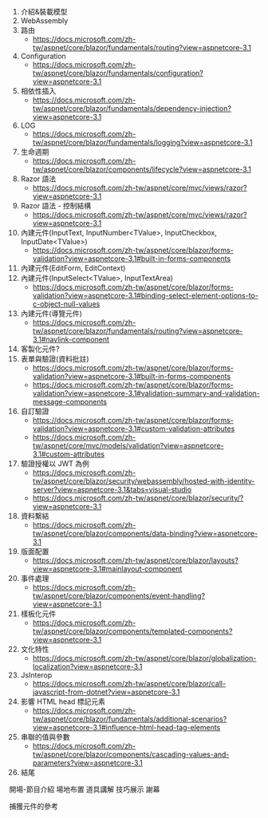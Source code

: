 1. 介紹&裝載模型
2. WebAssembly
3. 路由 
    * https://docs.microsoft.com/zh-tw/aspnet/core/blazor/fundamentals/routing?view=aspnetcore-3.1
4. Configuration 
    * https://docs.microsoft.com/zh-tw/aspnet/core/blazor/fundamentals/configuration?view=aspnetcore-3.1
5. 相依性插入 
    * https://docs.microsoft.com/zh-tw/aspnet/core/blazor/fundamentals/dependency-injection?view=aspnetcore-3.1
6. LOG 
    * https://docs.microsoft.com/zh-tw/aspnet/core/blazor/fundamentals/logging?view=aspnetcore-3.1
7. 生命週期 
    * https://docs.microsoft.com/zh-tw/aspnet/core/blazor/components/lifecycle?view=aspnetcore-3.1
8. Razor 語法 
    * https://docs.microsoft.com/zh-tw/aspnet/core/mvc/views/razor?view=aspnetcore-3.1
9. Razor 語法 - 控制結構 
    * https://docs.microsoft.com/zh-tw/aspnet/core/mvc/views/razor?view=aspnetcore-3.1
10. 內建元件(InputText, InputNumber\<TValue\>, InputCheckbox, InputDate\<TValue\>)
    * https://docs.microsoft.com/zh-tw/aspnet/core/blazor/forms-validation?view=aspnetcore-3.1#built-in-forms-components
11. 內建元件(EditForm, EditContext)
12. 內建元件(InputSelect\<TValue\>, InputTextArea)
    * https://docs.microsoft.com/zh-tw/aspnet/core/blazor/forms-validation?view=aspnetcore-3.1#binding-select-element-options-to-c-object-null-values
13. 內建元件(導覽元件)
    * https://docs.microsoft.com/zh-tw/aspnet/core/blazor/fundamentals/routing?view=aspnetcore-3.1#navlink-component
14. 客製化元件?
15. 表單與驗證(資料批註)
    * https://docs.microsoft.com/zh-tw/aspnet/core/blazor/forms-validation?view=aspnetcore-3.1#built-in-forms-components
    * https://docs.microsoft.com/zh-tw/aspnet/core/blazor/forms-validation?view=aspnetcore-3.1#validation-summary-and-validation-message-components
16. 自訂驗證
    * https://docs.microsoft.com/zh-tw/aspnet/core/blazor/forms-validation?view=aspnetcore-3.1#custom-validation-attributes
    * https://docs.microsoft.com/zh-tw/aspnet/core/mvc/models/validation?view=aspnetcore-3.1#custom-attributes
17. 驗證授權以 JWT 為例 
    * https://docs.microsoft.com/zh-tw/aspnet/core/blazor/security/webassembly/hosted-with-identity-server?view=aspnetcore-3.1&tabs=visual-studio
    * https://docs.microsoft.com/zh-tw/aspnet/core/blazor/security/?view=aspnetcore-3.1
18. 資料繫結 
    * https://docs.microsoft.com/zh-tw/aspnet/core/blazor/components/data-binding?view=aspnetcore-3.1
19. 版面配置 
    * https://docs.microsoft.com/zh-tw/aspnet/core/blazor/layouts?view=aspnetcore-3.1#mainlayout-component
20. 事件處理
    * https://docs.microsoft.com/zh-tw/aspnet/core/blazor/components/event-handling?view=aspnetcore-3.1
21. 樣板化元件
    * https://docs.microsoft.com/zh-tw/aspnet/core/blazor/components/templated-components?view=aspnetcore-3.1
22. 文化特性
    * https://docs.microsoft.com/zh-tw/aspnet/core/blazor/globalization-localization?view=aspnetcore-3.1
23. JsInterop
    * https://docs.microsoft.com/zh-tw/aspnet/core/blazor/call-javascript-from-dotnet?view=aspnetcore-3.1
24. 影響 HTML head 標記元素
    * https://docs.microsoft.com/zh-tw/aspnet/core/blazor/fundamentals/additional-scenarios?view=aspnetcore-3.1#influence-html-head-tag-elements
25. 串聯的值與參數
    * https://docs.microsoft.com/zh-tw/aspnet/core/blazor/components/cascading-values-and-parameters?view=aspnetcore-3.1
26. 結尾


開場-節目介紹
場地布置
道具講解
技巧展示
謝幕


捕獲元件的參考